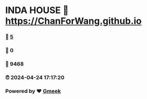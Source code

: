# INDA HOUSE :link: https://ChanForWang.github.io 
### :page_facing_up: [5](https://ChanForWang.github.io/tag.html) 
### :speech_balloon: 0 
### :hibiscus: 9468 
### :alarm_clock: 2024-04-24 17:17:20 
### Powered by :heart: [Gmeek](https://github.com/Meekdai/Gmeek)
